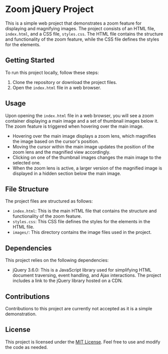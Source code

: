 # Zoom jQuery Project

This is a simple web project that demonstrates a zoom feature for displaying and magnifying images. The project consists of an HTML file, `index.html`, and a CSS file, `styles.css`. The HTML file contains the structure and functionality of the zoom feature, while the CSS file defines the styles for the elements.

## Getting Started

To run this project locally, follow these steps:

1. Clone the repository or download the project files.
2. Open the `index.html` file in a web browser.

## Usage

Upon opening the `index.html` file in a web browser, you will see a zoom container displaying a main image and a set of thumbnail images below it. The zoom feature is triggered when hovering over the main image.

- Hovering over the main image displays a zoom lens, which magnifies the image based on the cursor's position.
- Moving the cursor within the main image updates the position of the zoom lens and the magnified view accordingly.
- Clicking on one of the thumbnail images changes the main image to the selected one.
- When the zoom lens is active, a larger version of the magnified image is displayed in a hidden section below the main image.

## File Structure

The project files are structured as follows:

- `index.html`: This is the main HTML file that contains the structure and functionality of the zoom feature.
- `styles.css`: This CSS file defines the styles for the elements in the HTML file.
- `images/`: This directory contains the image files used in the project.

## Dependencies

This project relies on the following dependencies:

- jQuery 3.6.0: This is a JavaScript library used for simplifying HTML document traversing, event handling, and Ajax interactions. The project includes a link to the jQuery library hosted on a CDN.

## Contributions

Contributions to this project are currently not accepted as it is a simple demonstration.

## License

This project is licensed under the [MIT License](LICENSE). Feel free to use and modify the code as needed.
